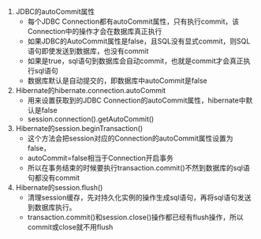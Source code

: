 1. JDBC的autoCommit属性
    - 每个JDBC Connection都有autoCommit属性，只有执行commit，该Connection中的操作才会在数据库真正执行
    - 如果JDBC的AutoCommit属性是false，且SQL没有显式commit，则SQL语句即使发送到数据库，也没有commit
    - 如果是true，sql语句到数据库会自动commit，也就是commit才会真正执行sql语句
    - 数据库默认是自动提交的，即数据库中autoCommit是false
2. Hibernate的hibernate.connection.autoCommit
    - 用来设置获取到的JDBC Connection的autoCommit属性，hibernate中默认是false
    - session.connection().getAutoCommit() 
3. Hibernate的session.beginTransaction()
    - 这个方法会把session对应的Connection的autoCommit属性设置为false，
    - autoCommit=false相当于Connection开启事务
    - 所以在事务结束的时候要执行transaction.commit()不然到数据库的sql语句都没有commit
4. Hibernate的session.flush()
    - 清理session缓存，先对持久化实例的操作生成sql语句，再将sql语句发送到数据库执行。
    - transaction.commit()和session.close()操作都已经有flush操作，所以commit或close就不用flush
    
